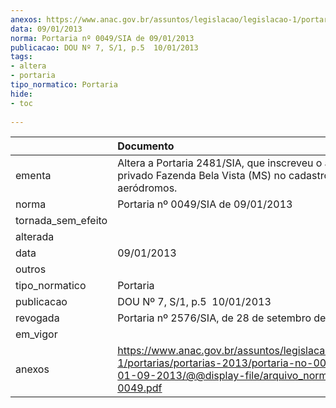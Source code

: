 ```yaml
---
anexos: https://www.anac.gov.br/assuntos/legislacao/legislacao-1/portarias/portarias-2013/portaria-no-0049-sia-de-01-09-2013/@@display-file/arquivo_norma/PA2013-0049.pdf
data: 09/01/2013
norma: Portaria nº 0049/SIA de 09/01/2013
publicacao: DOU Nº 7, S/1, p.5  10/01/2013
tags:
- altera
- portaria
tipo_normatico: Portaria
hide: 
- toc 
 
---
```


|                    | Documento                                                                                                                                                         |
|:-------------------|:------------------------------------------------------------------------------------------------------------------------------------------------------------------|
| ementa             | Altera a Portaria 2481/SIA, que inscreveu o aeródromo privado Fazenda Bela Vista (MS) no cadastro de aeródromos.                                                  |
| norma              | Portaria nº 0049/SIA de 09/01/2013                                                                                                                                |
| tornada_sem_efeito |                                                                                                                                                                   |
| alterada           |                                                                                                                                                                   |
| data               | 09/01/2013                                                                                                                                                        |
| outros             |                                                                                                                                                                   |
| tipo_normatico     | Portaria                                                                                                                                                          |
| publicacao         | DOU Nº 7, S/1, p.5  10/01/2013                                                                                                                                    |
| revogada           | Portaria nº 2576/SIA, de 28 de setembro de 2016.                                                                                                                  |
| em_vigor           |                                                                                                                                                                   |
| anexos             | https://www.anac.gov.br/assuntos/legislacao/legislacao-1/portarias/portarias-2013/portaria-no-0049-sia-de-01-09-2013/@@display-file/arquivo_norma/PA2013-0049.pdf |